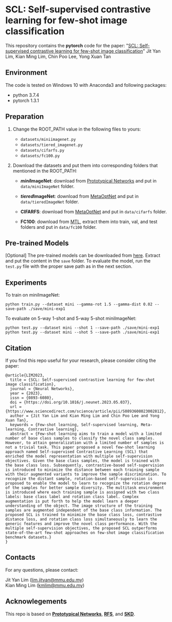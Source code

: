 # SCL: Self-supervised contrastive learning for few-shot image classification

This repository contains the **pytorch** code for the paper: "[SCL: Self-supervised contrastive learning for few-shot image classification](https://doi.org/10.1016/j.neunet.2023.05.037)" Jit Yan Lim, Kian Ming Lim, Chin Poo Lee, Yong Xuan Tan

## Environment
The code is tested on Windows 10 with Anaconda3 and following packages:
- python 3.7.4
- pytorch 1.3.1

## Preparation
1. Change the ROOT_PATH value in the following files to yours:
    - `datasets/miniimagenet.py`
    - `datasets/tiered_imagenet.py`
    - `datasets/cifarfs.py`
    - `datasets/fc100.py`

2. Download the datasets and put them into corresponding folders that mentioned in the ROOT_PATH:<br/>
    - ***mini*ImageNet**: download from [Prototypical Networks](https://github.com/yinboc/prototypical-network-pytorch) and put in `data/miniImageNet` folder.

    - ***tiered*ImageNet**: download from [MetaOptNet](https://github.com/kjunelee/MetaOptNet) and put in `data/tieredImageNet` folder.

    - **CIFARFS**: download from [MetaOptNet](https://github.com/kjunelee/MetaOptNet) and put in `data/cifarfs` folder.

    - **FC100**: download from [MTL](https://github.com/yaoyao-liu/meta-transfer-learning), extract them into train, val, and test folders and put in `data/fc100` folder.

## Pre-trained Models
[Optional] The pre-trained models can be downloaded from [here](https://drive.google.com/file/d/1sH4dgqKhE9jfhediuL9Lf-zLFjHOk-2o/view?usp=sharing). Extract and put the content in the `save` folder. To evaluate the model, run the `test.py` file with the proper save path as in the next section.

## Experiments
To train on miniImageNet:<br/>
```
python train.py --dataset mini --gamma-rot 1.5 --gamma-dist 0.02 --save-path ./save/mini-exp1
```
To evaluate on 5-way 1-shot and 5-way 5-shot miniImageNet:<br/>
```
python test.py --dataset mini --shot 1 --save-path ./save/mini-exp1
python test.py --dataset mini --shot 5 --save-path ./save/mini-exp1
```

## Citation
If you find this repo useful for your research, please consider citing the paper:
```
@article{LIM2023,
  title = {SCL: Self-supervised contrastive learning for few-shot image classification},
  journal = {Neural Networks},
  year = {2023},
  issn = {0893-6080},
  doi = {https://doi.org/10.1016/j.neunet.2023.05.037},
  url = {https://www.sciencedirect.com/science/article/pii/S0893608023002812},
  author = {Jit Yan Lim and Kian Ming Lim and Chin Poo Lee and Yong Xuan Tan},
  keywords = {Few-shot learning, Self-supervised learning, Meta-learning, Contrastive learning},
  abstract = {Few-shot learning aims to train a model with a limited number of base class samples to classify the novel class samples. However, to attain generalization with a limited number of samples is not a trivial task. This paper proposed a novel few-shot learning approach named Self-supervised Contrastive Learning (SCL) that enriched the model representation with multiple self-supervision objectives. Given the base class samples, the model is trained with the base class loss. Subsequently, contrastive-based self-supervision is introduced to minimize the distance between each training sample with their augmented variants to improve the sample discrimination. To recognize the distant sample, rotation-based self-supervision is proposed to enable the model to learn to recognize the rotation degree of the samples for better sample diversity. The multitask environment is introduced where each training sample is assigned with two class labels: base class label and rotation class label. Complex augmentation is put forth to help the model learn a deeper understanding of the object. The image structure of the training samples are augmented independent of the base class information. The proposed SCL is trained to minimize the base class loss, contrastive distance loss, and rotation class loss simultaneously to learn the generic features and improve the novel class performance. With the multiple self-supervision objectives, the proposed SCL outperforms state-of-the-art few-shot approaches on few-shot image classification benchmark datasets.}
}
```

## Contacts
For any questions, please contact: <br/>

Jit Yan Lim (lim.jityan@mmu.edu.my) <br/>
Kian Ming Lim (kmlim@mmu.edu.my)

## Acknowlegements
This repo is based on **[Prototypical Networks](https://github.com/yinboc/prototypical-network-pytorch)**, **[RFS](https://github.com/WangYueFt/rfs)**, and **[SKD](https://github.com/brjathu/SKD)**.
